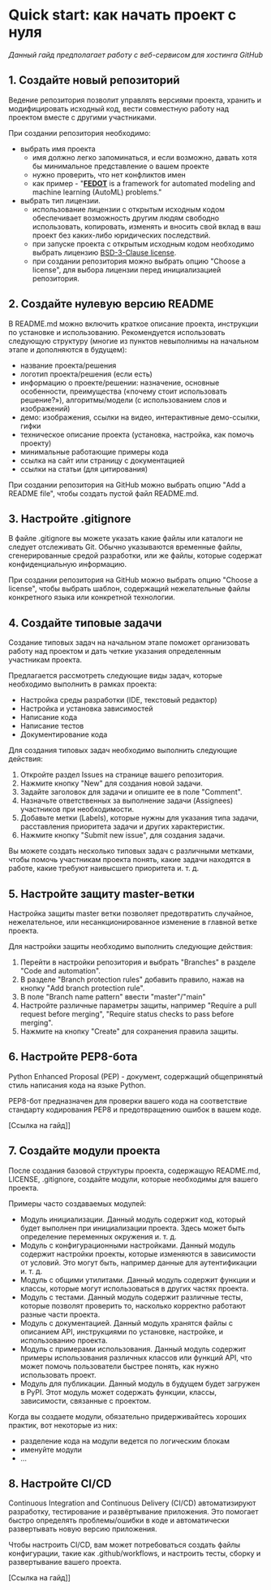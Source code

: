 # Quick start: как начать проект с нуля

*Данный гайд предполагает работу с веб-сервисом для хостинга GitHub*

## 1.  Создайте новый репозиторий 

Ведение репозитория позволит управлять версиями проекта, хранить и модифицировать исходный код, вести совместную работу над проектом вместе с другими участниками. 

При создании репозитория необходимо:
- выбрать имя проекта
	- имя должно легко запоминаться, и если возможно, давать хотя бы минимальное представление о вашем проекте
	- нужно проверить, что нет конфликтов имен
	- как пример - "**[FEDOT](https://github.com/aimclub/FEDOT)** is a framework for automated modeling and machine learning (AutoML) problems."
- выбрать тип лицензии.
	- использование лицензии с открытым исходным кодом обеспечивает возможность другим людям свободно использовать, копировать, изменять и вносить свой вклад в ваш проект без каких-либо юридических последствий. 
	- при запуске проекта с открытым исходным кодом необходимо выбрать лицензию [BSD-3-Clause license](https://opensource.org/license/bsd-3-clause/).
	- при создании репозитория можно выбрать опцию "Choose a license", для выбора лицензии перед инициализацией репозитория.


## 2.  Создайте нулевую версию README
	 
В README.md можно включить краткое описание проекта, инструкции по установке и использованию. Рекомендуется использовать следующую структуру (многие из пунктов невыполнимы на начальном этапе и дополняются в будущем):
- название проекта/решения
- логотип проекта/решения (если есть)
- информацию о проекте/решении: назначение, основные особенности, преимущества («почему стоит использовать решение?»), алгоритмы/модели (с использованием слов и изображений)
- демо: изображения, ссылки на видео, интерактивные демо-ссылки, гифки
- техническое описание проекта (установка, настройка, как помочь проекту)
- минимальные работающие примеры кода
- ссылка на сайт или страницу с документацией
- ссылки на статьи (для цитирования)
  
При создании репозитория на GitHub можно выбрать опцию "Add a README file", чтобы создать пустой файл README.md.
  
  
## 3.  Настройте .gitignore

В файле .gitignore вы можете указать какие файлы или каталоги не следует отслеживать Git. Обычно указываются временные файлы, сгенерированные средой разработки, или же файлы, которые содержат конфиденциальную информацию.

При создании репозитория на GitHub можно выбрать опцию "Choose a license", чтобы выбрать шаблон, содержащий нежелательные файлы конкретного языка или конкретной технологии.


## 4. Создайте типовые задачи

Создание типовых задач на начальном этапе поможет организовать работу над проектом и дать четкие указания определенным участникам проекта. 

Предлагается рассмотреть следующие виды задач, которые необходимо выполнить в рамках проекта:
-   Настройка среды разработки (IDE, текстовый редактор)
-   Настройка и установка зависимостей
-   Написание кода
-   Написание тестов
-   Документирование кода

Для создания типовых задач необходимо выполнить следующие действия:

1. Откройте раздел Issues на странице вашего репозитория.
2.  Нажмите кнопку "New" для создания новой задачи.
3.  Задайте заголовок для задачи и опишите ее в поле "Comment".
4.  Назначьте ответственных за выполнение задачи (Assignees) участников при необходимости.
5.  Добавьте метки (Labels), которые нужны для указания типа задачи, расставления приоритета задачи и других характеристик.
6.  Нажмите кнопку "Submit new issue", для создания задачи.

Вы можете создать несколько типовых задач с различными метками, чтобы помочь участникам проекта понять, какие задачи находятся в работе, какие требуют наивысшего приоритета и. т. д.


## 5.  Настройте защиту master-ветки
   
Настройка защиты master ветки позволяет предотвратить случайное, нежелательное, или несанкционированное изменение в главной ветке проекта. 
 
Для настройки защиты необходимо выполнить следующие действия:

1. Перейти в настройки репозитория и выбрать "Branches" в разделе "Code and automation".
2. В разделе "Branch protection rules" добавить правило, нажав на кнопку "Add branch protection rule".
3. В поле "Branch name pattern" ввести "master"/"main"
4. Настройте различные параметры защиты, например "Require a pull request before merging", "Require status checks to pass before merging".
5. Нажмите на кнопку "Create" для сохранения правила защиты.


## 6. Настройте PEP8-бота

Python Enhanced Proposal (PEP) - документ, содержащий общепринятый стиль написания кода на языке Python.

PEP8-бот предназначен для проверки вашего кода на соответствие стандарту кодирования PEP8 и предотвращению ошибок в вашем коде.

[Ссылка на гайд]]


## 7. Создайте модули проекта

После создания базовой структуры проекта, содержащую README.md, LICENSE, .gitignore, создайте модули, которые необходимы для вашего проекта. 

Примеры часто создаваемых модулей:
- Модуль инициализации. Данный модуль содержит код, который будет выполнен при инициализации проекта. Здесь может быть определение переменных окружения и. т. д.
- Модуль с конфигурационными настройками. Данный модуль содержит настройки проекты, которые изменяются в зависимости от условий. Это могут быть, например данные для аутентификации и. т. д.
- Модуль с общими утилитами. Данный модуль содержит функции и классы, которые могут использоваться в других частях проекта.
- Модуль с тестами. Данный модуль содержит различные тесты, которые позволят проверить то, насколько корректно работают разные части проекта.
- Модуль с документацией. Данный модуль хранятся файлы с описанием API, инструкциями по установке, настройке, и использованию проекта.
- Модуль с примерами использования. Данный модуль содержит примеры использования различных классов или функций API, что может помочь пользователи быстрее понять, как нужно использовать проект.
- Модуль для публикации. Данный модуль в будущем будет загружен в PyPI. Этот модуль может содержать функции, классы, зависимости, связанные с проектом. 


Когда вы создаете модули, обязательно придерживайтесь хороших практик, вот некоторые из них:

- разделение кода на модули ведется по логическим блокам
- именуйте модули 
- ...


## 8. Настройте CI/CD

Continuous Integration and Continuous Delivery (CI/CD) автоматизируют разработку, тестирование и развёртывание приложения. Это помогает быстро определять проблемы/ошибки в коде и автоматически развертывать новую версию приложения.

Чтобы настроить CI/CD, вам может потребоваться создать файлы конфигурации, такие как .github/workflows, и настроить тесты, сборку и развертывание вашего проекта.

[Ссылка на гайд]]
